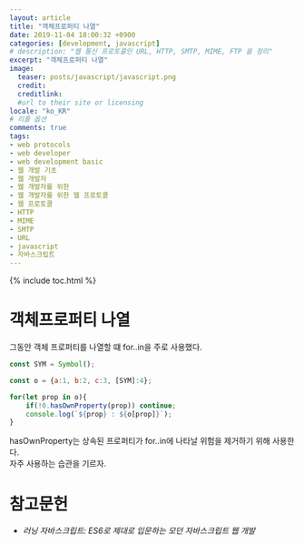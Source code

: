 ```yaml
---
layout: article
title: "객체프로퍼티 나열"
date: 2019-11-04 18:00:32 +0900
categories: [development, javascript]
# description: "웹 통신 프로토콜인 URL, HTTP, SMTP, MIME, FTP 을 정리"
excerpt: "객체프로퍼티 나열"
image:
  teaser: posts/javascript/javascript.png
  credit: 
  creditlink: 
  #url to their site or licensing
locale: "ko_KR"
# 리플 옵션
comments: true
tags:
- web protocols
- web developer
- web development basic
- 웹 개발 기초
- 웹 개발자
- 웹 개발자를 위한
- 웹 개발자를 위한 웹 프로토콜
- 웹 프로토콜
- HTTP
- MIME
- SMTP
- URL
- javascript
- 자바스크립트
---
```

{% include toc.html %}

# 객체프로퍼티 나열
그동안 객체 프로퍼티를 나열할 떄 for..in을 주로 사용했다.

```javascript
const SYM = Symbol();

const o = {a:1, b:2, c:3, [SYM]:4};

for(let prop in o){
    if(!0.hasOwnProperty(prop)) continue;
    console.log(`${prop} : ${o[prop]}`);
}
```

hasOwnProperty는 상속된 프로퍼티가 for..in에 나타날 위험을 제거하기 위해 사용한다.  
자주 사용하는 습관을 기르자.  

# 참고문헌
- *러닝 자바스크립트: ES6로 제대로 입문하는 모던 자바스크립트 웹 개발*